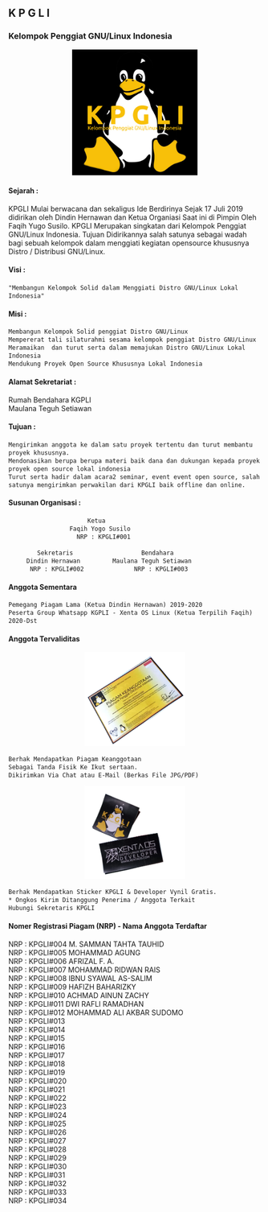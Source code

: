 ## K P G L I  
### Kelompok Penggiat GNU/Linux Indonesia  
<p align="center"><img src="https://raw.githubusercontent.com/KPGLI/kpgli.github.io/main/img/KGPLI.jpg" width="250" height="250" /></p>  

#### Sejarah :  
KPGLI Mulai berwacana dan sekaligus Ide Berdirinya Sejak 17 Juli 2019 didirikan oleh Dindin Hernawan dan Ketua Organiasi Saat ini di Pimpin Oleh Faqih Yugo Susilo. KPGLI Merupakan singkatan dari Kelompok Penggiat GNU/Linux Indonesia. Tujuan Didirikannya salah satunya sebagai wadah bagi sebuah kelompok dalam menggiati kegiatan opensource khususnya Distro / Distribusi GNU/Linux.

#### Visi :  

    "Membangun Kelompok Solid dalam Menggiati Distro GNU/Linux Lokal Indonesia"

#### Misi :

    Membangun Kelompok Solid penggiat Distro GNU/Linux
    Mempererat tali silaturahmi sesama kelompok penggiat Distro GNU/Linux
    Meramaikan  dan turut serta dalam memajukan Distro GNU/Linux Lokal Indonesia
    Mendukung Proyek Open Source Khususnya Lokal Indonesia

#### Alamat Sekretariat :  

Rumah Bendahara KGPLI  
Maulana Teguh Setiawan  

#### Tujuan :  

    Mengirimkan anggota ke dalam satu proyek tertentu dan turut membantu proyek khususnya.
    Mendonasikan berupa berupa materi baik dana dan dukungan kepada proyek proyek open source lokal indonesia
    Turut serta hadir dalam acara2 seminar, event event open source, salah satunya mengirimkan perwakilan dari KPGLI baik offline dan online.

#### Susunan Organisasi :  

                          Ketua
                     Faqih Yogo Susilo
                       NRP : KPGLI#001

            Sekretaris                   Bendahara
         Dindin Hernawan         Maulana Teguh Setiawan
          NRP : KPGLI#002              NRP : KPGLI#003
                        
#### Anggota Sementara  

    Pemegang Piagam Lama (Ketua Dindin Hernawan) 2019-2020
    Peserta Group Whatsapp KGPLI - Xenta OS Linux (Ketua Terpilih Faqih) 2020-Dst

#### Anggota Tervaliditas   
<p align="center"><img src="https://raw.githubusercontent.com/KPGLI/kpgli.github.io/main/img/sample_piagam_keanggotaan.png" width="200" height="187" /></p>

    Berhak Mendapatkan Piagam Keanggotaan 
    Sebagai Tanda Fisik Ke Ikut sertaan.
    Dikirimkan Via Chat atau E-Mail (Berkas File JPG/PDF)
<p align="center"><img src="https://raw.githubusercontent.com/KPGLI/kpgli.github.io/main/img/sample_sticker_kpgli_developer.png" width="200" height="185" /></p>


    Berhak Mendapatkan Sticker KPGLI & Developer Vynil Gratis.
    * Ongkos Kirim Ditanggung Penerima / Anggota Terkait
    Hubungi Sekretaris KPGLI


#### Nomer Registrasi Piagam (NRP) - Nama Anggota Terdaftar  
NRP : KPGLI#004 M. SAMMAN TAHTA TAUHID  
NRP : KPGLI#005 MOHAMMAD AGUNG  
NRP : KPGLI#006 AFRIZAL F. A.  
NRP : KPGLI#007 MOHAMMAD RIDWAN RAIS  
NRP : KPGLI#008 IBNU SYAWAL AS-SALIM  
NRP : KPGLI#009 HAFIZH BAHARIZKY  
NRP : KPGLI#010 ACHMAD AINUN ZACHY  
NRP : KPGLI#011 DWI RAFLI RAMADHAN  
NRP : KPGLI#012 MOHAMMAD ALI AKBAR SUDOMO  
NRP : KPGLI#013  
NRP : KPGLI#014  
NRP : KPGLI#015  
NRP : KPGLI#016  
NRP : KPGLI#017  
NRP : KPGLI#018  
NRP : KPGLI#019  
NRP : KPGLI#020  
NRP : KPGLI#021  
NRP : KPGLI#022  
NRP : KPGLI#023  
NRP : KPGLI#024  
NRP : KPGLI#025   
NRP : KPGLI#026  
NRP : KPGLI#027  
NRP : KPGLI#028  
NRP : KPGLI#029  
NRP : KPGLI#030  
NRP : KPGLI#031  
NRP : KPGLI#032  
NRP : KPGLI#033  
NRP : KPGLI#034  
